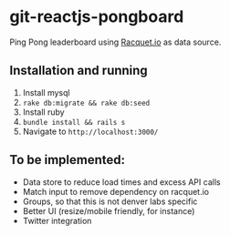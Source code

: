 # git-reactjs-pongboard
Ping Pong leaderboard using [Racquet.io](racquet.io) as data source.

## Installation and running

1. Install mysql
1. `rake db:migrate && rake db:seed`
1. Install ruby
1. `bundle install && rails s`
1. Navigate to `http://localhost:3000/`

## To be implemented:

- Data store to reduce load times and excess API calls
- Match input to remove dependency on racquet.io
- Groups, so that this is not denver labs specific
- Better UI (resize/mobile friendly, for instance)
- Twitter integration
